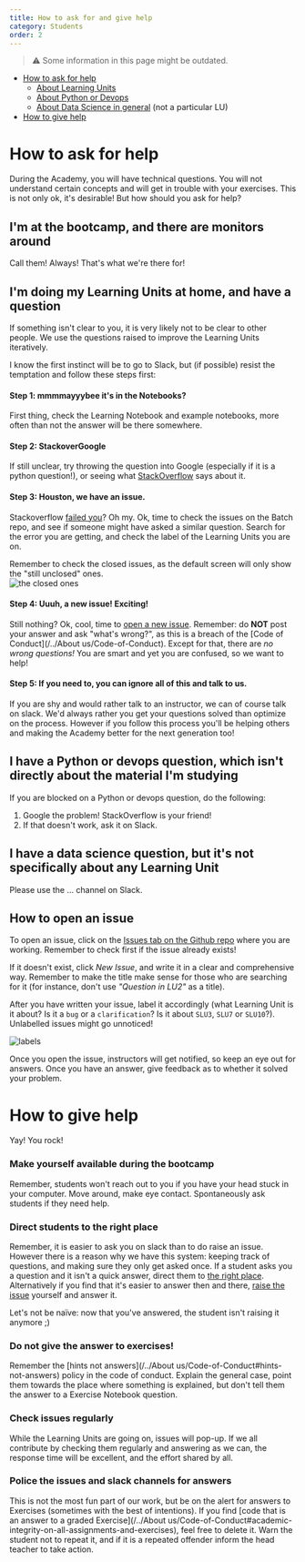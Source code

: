 ```yaml
---
title: How to ask for and give help
category: Students
order: 2
---
```


> ⚠️ Some information in this page might be outdated.


- [How to ask for help](#how-to-ask-for-help)
  - [About Learning Units](#im-doing-my-learning-units-at-home-and-have-a-question) 
  - [About Python or Devops](#i-have-a-python-or-devops-question-which-isnt-directly-about-the-material-im-studying) 
  - [About Data Science in general](#i-have-a-data-science-question-but-its-not-specifically-about-any-learning-unit) (not a particular LU)
- [How to give help](#how-to-give-help)

# How to ask for help 

During the Academy, you will have technical questions. You will not understand certain concepts and will get in trouble with your exercises. This is not only ok, it's desirable! But how should you ask for help? 

## I'm at the bootcamp, and there are monitors around 
Call them! Always! That's what we're there for! 

## I'm doing my Learning Units at home, and have a question

If something isn't clear to you, it is very likely not to be clear to other people. We use the questions raised to improve the Learning Units iteratively. 

I know the first instinct will be to go to Slack, but (if possible) resist the temptation and follow these steps first:

#### Step 1: mmmmayyybee it's in the Notebooks?
First thing, check the Learning Notebook and example notebooks, more often than not the answer will be there somewhere. 
#### Step 2: StackoverGoogle
If still unclear, try throwing the question into Google (especially if it is a python question!), or seeing what [StackOverflow](https://stackoverflow.com/) says about it.

#### Step 3: Houston, we have an issue.
Stackoverflow [failed you](https://youtu.be/BsBK3gyMFcw?t=12s)? Oh my. Ok, time to check the issues on the Batch repo, and see if someone might have asked a similar question. Search for the error you are getting, and check the label of the Learning Units you are on.

Remember to check the closed issues, as the default screen will only show the "still unclosed" ones.  
![the closed ones](https://i.ibb.co/Nmz1Hn8/issues.png)
 
#### Step 4: Uuuh, a new issue! Exciting! 
Still nothing? Ok, cool, time to [open a new issue](#how-to-open-an-issue). Remember: do **NOT** post your answer and ask "what's wrong?", as this is a breach of the [Code of Conduct](/../About us/Code-of-Conduct). Except for that, there are *no wrong questions!* You are smart and yet you are confused, so we want to help!  

#### Step 5: If you need to, you can ignore all of this and talk to us. 
If you are shy and would rather talk to an instructor, we can of course talk on slack. We'd always rather you get your questions solved than optimize on the process. However if you follow this process you'll be helping others and making the Academy better for the next generation too!


## I have a Python or devops question, which isn't directly about the material I'm studying
If you are blocked on a Python or devops question, do the following: 
1. Google the problem! StackOverflow is your friend! 
1. If that doesn't work, ask it on Slack. 

## I have a data science question, but it's not specifically about any Learning Unit 
Please use the ... channel on Slack.

## How to open an issue 
To open an issue, click on the [Issues tab on the Github repo](https://github.com/LDSSA/batch3-students/issues?utf8=%E2%9C%93&q=is%3Aissue+) where you are working. Remember to check first if the issue already exists!  

If it doesn't exist, click _New Issue_, and write it in a clear and comprehensive way. Remember to make the title make sense for those who are searching for it (for instance, don't use _"Question in LU2"_ as a title).
  
After you have written your issue, label it accordingly (what Learning Unit is it about? Is it a `bug` or a `clarification`? Is it about `SLU3`, `SLU7` or `SLU10`?). Unlabelled issues might go unnoticed!  

![labels](https://image.ibb.co/gyXkw7/Screen_Shot_2018_05_03_at_2_03_59_PM.png)

Once you open the issue, instructors will get notified, so keep an eye out for answers. Once you have an answer, give feedback as to whether it solved your problem. 

# How to give help 
Yay! You rock! 

### Make yourself available during the bootcamp
Remember, students won't reach out to you if you have your head stuck in your computer. Move around, make eye contact. Spontaneously ask students if they need help. 

### Direct students to the right place 
Remember, it is easier to ask you on slack than to do raise an issue. However there is a reason why we have this system: keeping track of questions, and making sure they only get asked once. If a student asks you a question and it isn't a quick answer, direct them to [the right place](#how-to-ask-for-help). Alternatively if you find that it's easier to answer then and there, [raise the issue](#how-to-open-an-issue) yourself and answer it. 

Let's not be naïve: now that you've answered, the student isn't raising it anymore ;) 

### Do not give the answer to exercises!
Remember the [hints not answers](/../About us/Code-of-Conduct#hints-not-answers) policy in the code of conduct. Explain the general case, point them towards the place where something is explained, but don't tell them the answer to a Exercise Notebook question.

### Check issues regularly 
While the Learning Units are going on, issues will pop-up. If we all contribute by checking them regularly and answering as we can, the response time will be excellent, and the effort shared by all. 

### Police the issues and slack channels for answers
This is not the most fun part of our work, but be on the alert for answers to Exercises (sometimes with the best of intentions). If you find [code that is an answer to a graded Exercise](/../About us/Code-of-Conduct#academic-integrity-on-all-assignments-and-exercises), feel free to delete it. Warn the student not to repeat it, and if it is a repeated offender inform the head teacher to take action. 

